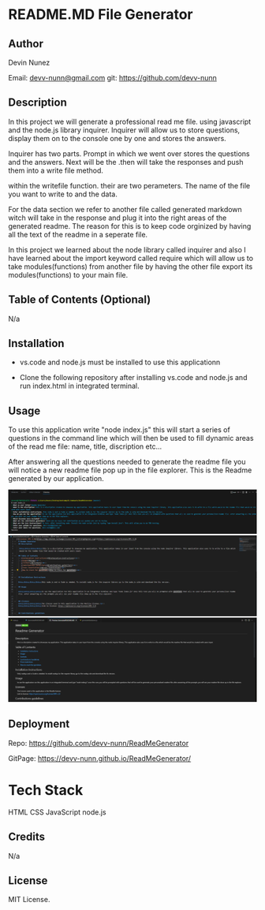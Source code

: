 # README.MD File Generator

## Author

Devin Nunez

Email: devv-nunn@gmail.com
git: https://github.com/devv-nunn

## Description

In this project we will generate a professional read me file. using javascript and the node.js library inquirer. Inquirer will allow us to store questions, display them on to the console one by one and stores the answers.  

Inquirer has two parts. Prompt in which we went over stores the questions and the answers. Next will be the .then will take the responses and push them into a write file method.

within the writefile function. their are two perameters. The name of the file you want to write to and the data.

For the data section we refer to another file called generated markdown witch will take in the response and plug it into the right areas of the generated readme. The reason for this is to keep code orginized by having all the text of the readme in a seperate file. 

In this project we learned about the node library called inquirer and also I have learned about the import keyword called require which will allow us to take modules(functions) from another file by having the other file export its modules(functions) to your main file.

## Table of Contents (Optional)

N/a

## Installation

- vs.code and node.js must be installed to use this applicationn

- Clone the following repository after installing vs.code and node.js and run index.html in integrated terminal.

## Usage

To use this application write "node index.js" this will start a series of questions in the command line which will then be used to fill dynamic areas of the read me file: name, title, discription etc...

After answering all the questions needed to generate the readme file you will notice a new readme file pop up in the file explorer. This is the Readme generated by our application.


![Website screenshot](./assets/images/Capture1.PNG)
![Website screenshot](./assets/images/Capture2.PNG)
![Website screenshot](./assets/images/Capture3.PNG)


## Deployment

Repo: https://github.com/devv-nunn/ReadMeGenerator

GitPage: https://devv-nunn.github.io/ReadMeGenerator/

# Tech Stack

HTML
CSS
JavaScript
node.js

## Credits

N/a

## License

MIT License.